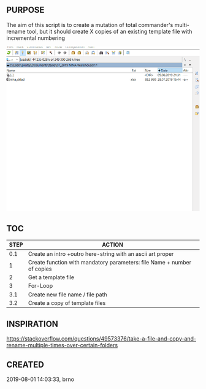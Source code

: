 ## PURPOSE 
   The aim of this script is to create a mutation of total commander's multi-rename tool, but it should create X copies of an existing template file with incremental numbering

![multi-copy_demo](.\multi_copy.gif)

## TOC
 
STEP | ACTION
-----|------------------------------------------------------------------------
0.1  | Create an intro +outro here-string with an ascii art proper
1    | Create function with mandatory parameters: file Name + number of copies
2    | Get a template file
3    | For-Loop
3.1  | Create new file name / file path
3.2  | Create a copy of template files

## INSPIRATION
 https://stackoverflow.com/questions/49573376/take-a-file-and-copy-and-rename-multiple-times-over-certain-folders

## CREATED
 2019-08-01 14:03:33, brno
 